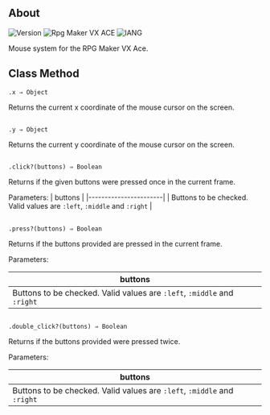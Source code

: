 ## About
![Version](https://img.shields.io/badge/Version-%201.2-red?style=for-the-badge&logo=appveyo)
![Rpg Maker VX ACE](https://img.shields.io/badge/RPG%20MAKER-VX%20ACE-red?style=for-the-badge&logo=appveyo)
![lANG](https://img.shields.io/badge/LANG-RUBY(%20RGSS%20)-red?style=for-the-badge&logo=appveyo)
<p>Mouse system for the RPG Maker VX Ace.</p>

## Class Method
```
.x ⇒ Object
```
Returns the current x coordinate of the mouse cursor on the screen.
##
```
.y ⇒ Object
```
Returns the current y coordinate of the mouse cursor on the screen.
##
```
.click?(buttons) ⇒ Boolean
```
Returns if the given buttons were pressed once in the current frame.

Parameters:
| buttons               |
|-----------------------|
| Buttons to be checked. Valid values are `:left`, `:middle` and `:right` |
## 
```
.press?(buttons) ⇒ Boolean
```
Returns if the buttons provided are pressed in the current frame.

Parameters:

| buttons               |
|-----------------------|
| Buttons to be checked. Valid values are `:left`, `:middle` and `:right` |
## 
```
.double_click?(buttons) ⇒ Boolean
```
Returns if the buttons provided were pressed twice.

Parameters:

| buttons               |
|-----------------------|
| Buttons to be checked. Valid values are `:left`, `:middle` and `:right` |
